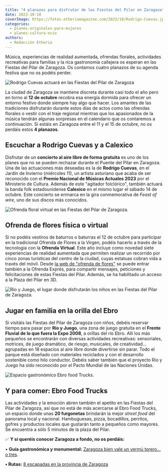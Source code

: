 ```yaml
---
title: "4 planazos para disfrutar de las Fiestas del Pilar en Zaragoza"
date: 2023-10-10
coverImage: https://fotos.etheriamagazine.com/2023/10/Rodrigo-Cuevas.jpg
categories: 
  - planes-originales-para-mujeres
  - planes-cultura-ocio
authors: 
  - Redacción Etheria
---
```


Música, experiencias de realidad aumentada, ofrendas florales, actividades recreativas 
para familias y la rica gastronomía callejera os esperan en las Fiestas del Pilar de 
Zaragoza. Os contamos cuatro planazos de su agenda festiva que no os podéis perder. 

![Rodrigo Cuevas actuará en las Fiestas del Pilar de Zaragoza](https://fotos.etheriamagazine.com/2023/10/Rodrigo-Cuevas-850x567.jpg "Rodrigo Cuevas. © JavierBelver")

La ciudad de Zaragoza se mantiene discreta durante casi todo el año pero en torno al 
**12 de octubre** recobra esa energía dormida para ofrecer un entorno festivo donde 
siempre hay algo que hacer. Los amantes de las tradiciones disfrutarán durante estos 
días de actos como las ofrendas florales o vestir con el traje regional mientras que los 
apasionados de la música tendrán algunas sorpresas en el calendario que os contaremos a 
continuación. Si estáis en Zaragoza entre el 11 y el 15 de octubre, no os perdáis estos 
**4 planazos**. 

## Escuchar a Rodrigo Cuevas y a Calexico

Disfrutar de un **concierto al aire libre de forma gratuita** es uno de los planes que 
no se pueden rechazar durante el Puente del Pilar en Zaragoza. Una de las actuaciones 
más deseadas es la de **Rodrigo Cuevas**, en el Jardín de Invierno (miércoles 11), un 
artista asturiano que acaba de ser reconocido con el **Premio Nacional de Músicas 
Actuales 2023** por el Ministerio de Cultura. Además de este "agitador folclórico", 
también actuará la banda folk estadounidense **Calexico** en el mismo lugar el sábado 14 
de octubre. Este concierto se enmarca en la gira conmemorativa de _Feast of wire_, uno 
de sus discos más conocidos. 

![Ofrenda floral virtual en las Fiestas del Pilar de Zaragoza.](https://fotos.etheriamagazine.com/2023/10/Ofrenda-Virtual-Floral-850x567.jpg "Ofrenda floral virtual en las Fiestas del Pilar de Zaragoza.")

## Ofrenda de flores física o virtual

Si no podéis vestiros de baturros o baturras el 12 de octubre para participar en la 
tradicional Ofrenda de Flores a la Virgen, podéis hacerlo a través de la tecnología con 
la **Ofrenda Virtual**. Este año incluye como novedad siete experiencias de realidad 
aumentada que permiten realizar un recorrido por cinco zonas turísticas del centro de la 
ciudad, cuyas estatuas cobran vida a través del móvil. Desde [la web de "ofrenda de 
flores"](http://www.ofrendadeflores.com) se puede entrar también a la Ofrenda Exprés, 
para compartir mensajes, peticiones y felicitaciones de estas Fiestas del Pilar. Además, 
se ha habilitado un acceso a la Plaza del Pilar en 3D. 

![Río y Juego, el lugar donde disfrutarán los niños en las Fiestas del Pilar de Zaragoza.](https://fotos.etheriamagazine.com/2023/10/rio-y-juego-zaragoza-850x567.jpg "Río y Juego, el lugar donde disfrutarán los niños durante las Fiestas del Pilar.")

## Jugar en familia en la orilla del Ebro

Si visitáis las Fiestas del Pilar de Zaragoza con niños, debéis reservar tiempo para 
pasar por **Río y Juego**, una zona de juego gratuita en el **Frente Fluvial de lo que 
fuera la Expo 2008**, a orillas del río Ebro. Allí los más pequeños se encontrarán con 
diversas actividades recreativas: sensoriales, motrices, de juego dramático, de riesgo, 
musicales, de creatividad… agrupadas en 18 espacios al aire libre donde divertirse sin 
parar. Todo el parque está diseñado con materiales reciclados y con el desarrollo 
sostenible como hilo conductor. Debéis saber también que el proyecto Río y Juego ha sido 
reconocido por el Pacto Mundial de las Naciones Unidas. 

![Espacio gastronómico Ebro food Trucks.](https://fotos.etheriamagazine.com/2023/10/ebro-food-trucks-zaragoza-850x567.jpg "Espacio gastronómico Ebro food Trucks.")

## Y para comer: Ebro Food Trucks

Las actividades y la emoción abren también el apetito en las Fiestas del Pilar de 
Zaragoza, así que no está de más acercarse al Ebro Food Trucks, un espacio donde unas 
**20 furgonetas** brindarán la mejor _street food_ del panorama local y nacional. 
Hambuguesas, pizza, bocadillos, perritos, gofres y productos locales que gustarán tanto 
a pequeños como mayores. Se encuentra a sólo 5 minutos de la plaza del Pilar. 

✅ **Y si queréis conocer Zaragoza a fondo, no os perdáis:** 

• **Guía gastronómica y monumental:** [Zaragoza bien vale un vermú torero… o 
tres](https://etheriamagazine.com/2019/02/12/mejores-bares-viaje-zaragoza/). 

**• Rutas:** [8 escapadas en la provincia de 
Zaragoza](https://etheriamagazine.com/2020/06/08/viajes-por-espana-8-escapadas-en-la-provincia-de-zaragoza/)
